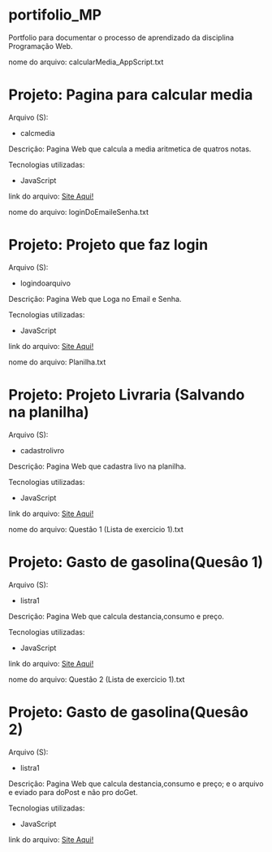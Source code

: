 # portifolio_MP
Portfolio para documentar o processo de aprendizado da disciplina Programação Web.

nome do arquivo: calcularMedia_AppScript.txt

<h1>Projeto: Pagina para calcular media</h1>

Arquivo (S):
<ul>
  <li>calcmedia</li>
</ul>  

Descriçâo:  Pagina Web que calcula a media aritmetica de quatros notas.

Tecnologias utilizadas:

<ul>
  <li>JavaScript</li>
</ul>
link do arquivo: <a href = "https://script.google.com/macros/s/AKfycby_8twYY5vIfYp4WKw1iIJTRcYHgC1oNa_1yj55-OMj4UHgUROwk9CKMS-bOu1-g5fBAQ/exec" > Site Aqui!</a>

nome do arquivo: loginDoEmaileSenha.txt

<h1>Projeto: Projeto que faz login </h1>

Arquivo (S):
<ul>
  <li>logindoarquivo</li>
</ul>  

Descriçâo:  Pagina Web que Loga no Email e Senha.

Tecnologias utilizadas:

<ul>
  <li>JavaScript</li>
</ul>
link do arquivo: <a href = "https://script.google.com/macros/s/AKfycbzxw0mR6v7OTgXI_-eiZJ3VvhPYkgmJkOttBNQd9-wWtW56Qx8uR_QrYci_Ohdq3zY/exec" > Site Aqui!</a>

nome do arquivo: Planilha.txt

<h1>Projeto: Projeto Livraria (Salvando na planilha) </h1>

Arquivo (S):
<ul>
  <li>cadastrolivro</li>
</ul>  

Descriçâo:  Pagina Web que cadastra livo na planilha.

Tecnologias utilizadas:

<ul>
  <li>JavaScript</li>
</ul>
link do arquivo: <a href = "https://script.google.com/macros/s/AKfycbw79Qub0ZzUDiqllvmbBwYuv4gOGzYFL1_XHA62bUqptHUHRU5d2XssttZXC25akFXF/exec" > Site Aqui!</a>


nome do arquivo: Questâo 1 (Lista de exercicio 1).txt

<h1>Projeto: Gasto de gasolina(Quesâo 1)</h1>

Arquivo (S):
<ul>
  <li>listra1</li>
</ul>  

Descriçâo:  Pagina Web que calcula destancia,consumo e preço.

Tecnologias utilizadas:

<ul>
  <li>JavaScript</li>
</ul>
link do arquivo: <a href = "https://script.google.com/macros/s/AKfycbztzLiVD4ge3G5HXZSFD08OdygP-3DvijBCIHN0LeLRlSfeAPaSrotAh3LprhPAgSA/exec" > Site Aqui!</a>

nome do arquivo: Questâo 2 (Lista de exercicio 1).txt

<h1>Projeto: Gasto de gasolina(Quesâo 2)</h1>

Arquivo (S):
<ul>
  <li>listra1</li>
</ul>  

Descriçâo:  Pagina Web que calcula destancia,consumo e preço; e o arquivo e eviado para doPost e nâo pro doGet.

Tecnologias utilizadas:

<ul>
  <li>JavaScript</li>
</ul>
link do arquivo: <a href = "https://script.google.com/macros/s/AKfycbz5ktpSvBHrJisPaE7f0puYnYSKfT4JL6wfe19GHnn7W6QXT77FX5n--0Mb9py0nCBgKw/exec" > Site Aqui!</a>
